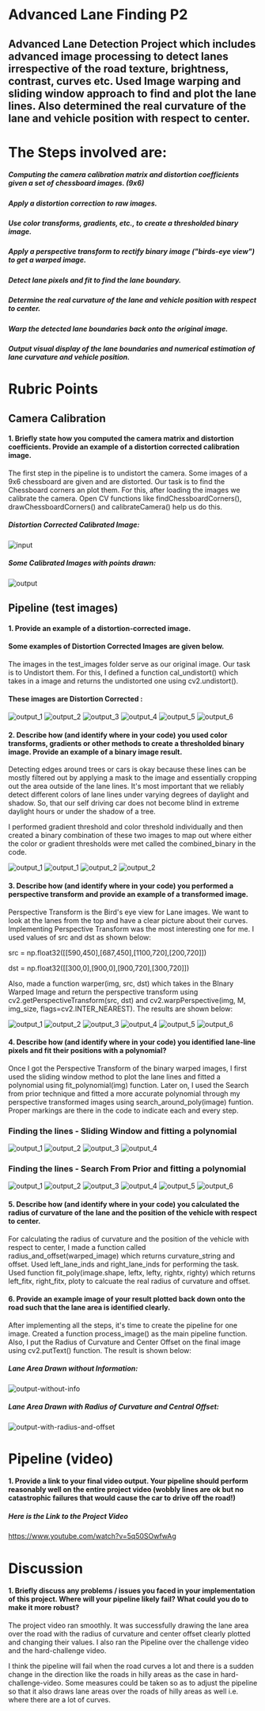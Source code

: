 # Advanced Lane Finding P2

## Advanced Lane Detection Project which includes advanced image processing to detect lanes irrespective of the road texture, brightness, contrast, curves etc. Used Image warping and sliding window approach to find and plot the lane lines. Also determined the real curvature of the lane and vehicle position with respect to center.

# The Steps involved are:

##### Computing the camera calibration matrix and distortion coefficients given a set of chessboard images. (9x6)
##### Apply a distortion correction to raw images.
##### Use color transforms, gradients, etc., to create a thresholded binary image.
##### Apply a perspective transform to rectify binary image ("birds-eye view") to get a warped image.
##### Detect lane pixels and fit to find the lane boundary.
##### Determine the real curvature of the lane and vehicle position with respect to center.
##### Warp the detected lane boundaries back onto the original image.
##### Output visual display of the lane boundaries and numerical estimation of lane curvature and vehicle position.

# Rubric Points

## Camera Calibration

#### 1. Briefly state how you computed the camera matrix and distortion coefficients. Provide an example of a distortion corrected calibration image.

The first step in the pipeline is to undistort the camera. Some images of a 9x6 chessboard are given and are distorted. Our task is to find the Chessboard corners an plot them. For this, after loading the images we calibrate the camera. Open CV functions like findChessboardCorners(), drawChessboardCorners() and calibrateCamera() help us do this.

##### Distortion Corrected Calibrated Image:

![input](https://user-images.githubusercontent.com/34116562/49130314-4d274d80-f2f9-11e8-8ef8-c6697e9ff4c5.png)

##### Some Calibrated Images with points drawn: 

![output](https://user-images.githubusercontent.com/34116562/49130381-a4c5b900-f2f9-11e8-954f-d7f68e7e4768.png)



## Pipeline (test images)

#### 1. Provide an example of a distortion-corrected image.

#### Some examples of Distortion Corrected Images are given below.

The images in the test_images folder serve as our original image. Our task is to Undistort them. For this, I defined a function cal_undistort() which takes in a image and returns the undistorted one using cv2.undistort().

#### These images are Distortion Corrected :


![output_1](https://user-images.githubusercontent.com/34116562/49129716-d0936f80-f2f6-11e8-9165-fbbdbc7e96ec.png)
![output_2](https://user-images.githubusercontent.com/34116562/49129717-d1c49c80-f2f6-11e8-993a-03642ccce32a.png)
![output_3](https://user-images.githubusercontent.com/34116562/49129719-d2f5c980-f2f6-11e8-8875-a3a3445d4d00.png)
![output_4](https://user-images.githubusercontent.com/34116562/49129720-d4bf8d00-f2f6-11e8-9ed2-e2eb9256bbdf.png)
![output_5](https://user-images.githubusercontent.com/34116562/49129735-e4d76c80-f2f6-11e8-9a3e-af0ace294a08.png)
![output_6](https://user-images.githubusercontent.com/34116562/49129738-e6089980-f2f6-11e8-98a4-804e9e632a4a.png)


#### 2. Describe how (and identify where in your code) you used color transforms, gradients or other methods to create a thresholded binary image. Provide an example of a binary image result.

Detecting edges around trees or cars is okay because these lines can be mostly filtered out by applying a mask to the image and essentially cropping out the area outside of the lane lines. It's most important that we reliably detect different colors of lane lines under varying degrees of daylight and shadow. So, that our self driving car does not become blind in extreme daylight hours or under the shadow of a tree.
 
I performed gradient threshold and color threshold individually and then created a binary combination of these two images to map out where either the color or gradient thresholds were met called the combined_binary in the code.

![output_1](https://user-images.githubusercontent.com/34116562/49129596-68448e00-f2f6-11e8-8d0d-bfa31bbc1dbe.png)
![output_1](https://user-images.githubusercontent.com/34116562/49129605-6c70ab80-f2f6-11e8-9678-c058d70bd1a3.png)
![output_2](https://user-images.githubusercontent.com/34116562/49129599-6a0e5180-f2f6-11e8-9539-b4d630e90a84.png)
![output_2](https://user-images.githubusercontent.com/34116562/49129607-6e3a6f00-f2f6-11e8-926a-bc7c87323ce2.png)


#### 3. Describe how (and identify where in your code) you performed a perspective transform and provide an example of a transformed image.

Perspective Transform is the Bird's eye view for Lane images. We want to look at the lanes from the top and have a clear picture about their curves. Implementing Perspective Transform was the most interesting one for me. I used values of src and dst as shown below: 

src = np.float32([[590,450],[687,450],[1100,720],[200,720]])

dst = np.float32([[300,0],[900,0],[900,720],[300,720]])

Also, made a function warper(img, src, dst) which takes in the BInary Warped Image and return the perspective transform using cv2.getPerspectiveTransform(src, dst) and cv2.warpPerspective(img, M, img_size, flags=cv2.INTER_NEAREST). The results are shown below:


![output_1](https://user-images.githubusercontent.com/34116562/49129781-1d774600-f2f7-11e8-80df-2d0d6b0a3950.png)
![output_2](https://user-images.githubusercontent.com/34116562/49129782-1f410980-f2f7-11e8-894a-94fdf6f519d8.png)
![output_3](https://user-images.githubusercontent.com/34116562/49129786-20723680-f2f7-11e8-9268-273b2526af11.png)
![output_4](https://user-images.githubusercontent.com/34116562/49129788-223bfa00-f2f7-11e8-9aed-0555271d53ed.png)
![output_5](https://user-images.githubusercontent.com/34116562/49129790-2405bd80-f2f7-11e8-90c8-61f1f9490cab.png)
![output_6](https://user-images.githubusercontent.com/34116562/49129795-2700ae00-f2f7-11e8-8987-eda7e5cc51a2.png)


#### 4. Describe how (and identify where in your code) you identified lane-line pixels and fit their positions with a polynomial?

Once I got the Perspective Transform of the binary warped images, I first used the sliding window method to plot the lane lines and fitted a polynomial using fit_polynomial(img) function. Later on, I used the Search from prior technique and fitted a more accurate polynomial through my perspective transformed images using search_around_poly(image) funtion. Proper markings are there in the code to indicate each and every step.

### Finding the lines - Sliding Window and fitting a polynomial

![output_1](https://user-images.githubusercontent.com/34116562/49129915-9bd3e800-f2f7-11e8-9d7b-7ee1480b480c.png)
![output_2](https://user-images.githubusercontent.com/34116562/49129917-9c6c7e80-f2f7-11e8-8b37-4791cb2e60e3.png)
![output_3](https://user-images.githubusercontent.com/34116562/49129920-9e364200-f2f7-11e8-9852-5e35607d7c07.png)
![output_4](https://user-images.githubusercontent.com/34116562/49129924-9f676f00-f2f7-11e8-81fb-aa529361acfc.png)


### Finding the lines - Search From Prior and fitting a polynomial

![output_1](https://user-images.githubusercontent.com/34116562/49129956-b60dc600-f2f7-11e8-82e2-c8e48d9e3d3f.png)
![output_2](https://user-images.githubusercontent.com/34116562/49129958-b73ef300-f2f7-11e8-9898-bada3f974564.png)
![output_3](https://user-images.githubusercontent.com/34116562/49129959-b8702000-f2f7-11e8-9477-95f0ef30d523.png)
![output_4](https://user-images.githubusercontent.com/34116562/49129961-b9a14d00-f2f7-11e8-8d33-315251f554fb.png)
![output_5](https://user-images.githubusercontent.com/34116562/49129965-bb6b1080-f2f7-11e8-9d74-91581421f7f2.png)
![output_6](https://user-images.githubusercontent.com/34116562/49129969-bdcd6a80-f2f7-11e8-8428-96e62595f872.png)


#### 5. Describe how (and identify where in your code) you calculated the radius of curvature of the lane and the position of the vehicle with respect to center.

For calculating the radius of curvature and the position of the vehicle with respect to center, I made a function called radius_and_offset(warped_image) which returns curvature_string and offset. Used left_lane_inds and right_lane_inds for performing the task. Used function fit_poly(image.shape, leftx, lefty, rightx, righty) which returns left_fitx, right_fitx, ploty to calcuate the real radius of curvature and offset.

#### 6. Provide an example image of your result plotted back down onto the road such that the lane area is identified clearly.

After implementing all the steps, it's time to create the pipeline for one image. Created a function process_image() as the main pipeline function. Also, I put the Radius of Curvature and Center Offset on the final image using cv2.putText() function. The result is shown below: 

##### Lane Area Drawn without Information:

![output-without-info](https://user-images.githubusercontent.com/34116562/49130028-fec57f00-f2f7-11e8-8293-34e09bc07880.png)

##### Lane Area Drawn with Radius of Curvature and Central Offset:

![output-with-radius-and-offset](https://user-images.githubusercontent.com/34116562/49130030-008f4280-f2f8-11e8-8ed1-8a1aad84de5a.png)


# Pipeline (video)

#### 1. Provide a link to your final video output. Your pipeline should perform reasonably well on the entire project video (wobbly lines are ok but no catastrophic failures that would cause the car to drive off the road!)

##### Here is the Link to the Project Video 

https://www.youtube.com/watch?v=5q50SOwfwAg

# Discussion

#### 1. Briefly discuss any problems / issues you faced in your implementation of this project. Where will your pipeline likely fail? What could you do to make it more robust?

The project video ran smoothly.  It was successfully drawing the lane area over the road with the radius of curvature and center offset clearly plotted and changing their values. I also ran the Pipeline over the challenge video and the hard-challenge video. 

I think the pipeline will fail when the road curves a lot and there is a sudden change in the direction like the roads in hilly areas as the case in hard-challenge-video. Some measures could be taken so as to adjust the pipeline so that it also draws lane areas over the roads of hilly areas as well i.e. where there are a lot of curves.

